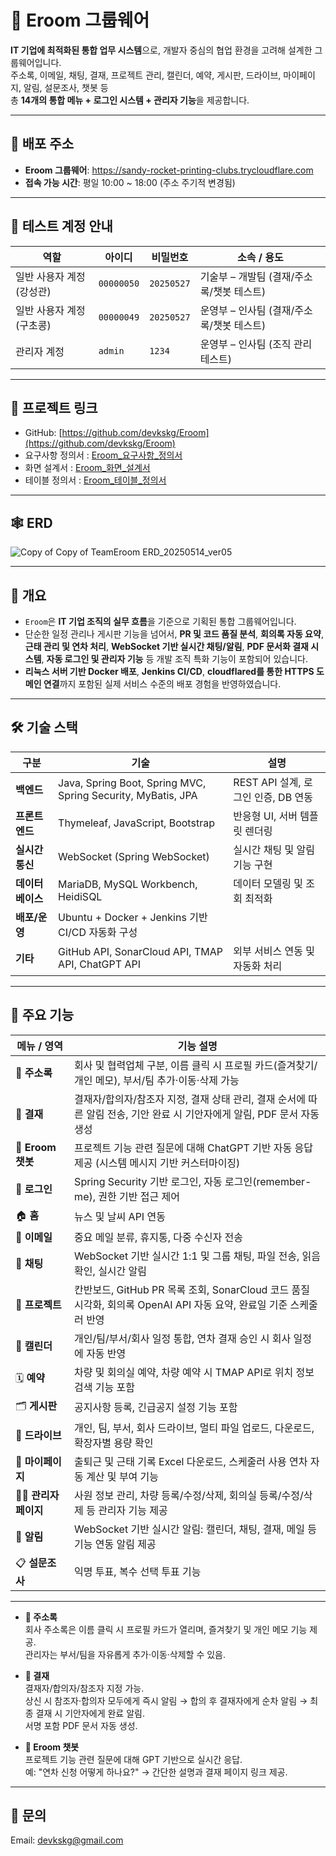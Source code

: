 # 📘 Eroom 그룹웨어  
**IT 기업에 최적화된 통합 업무 시스템**으로, 개발자 중심의 협업 환경을 고려해 설계한 그룹웨어입니다.  
주소록, 이메일, 채팅, 결재, 프로젝트 관리, 캘린더, 예약, 게시판, 드라이브, 마이페이지, 알림, 설문조사, 챗봇 등  
총 **14개의 통합 메뉴 + 로그인 시스템 + 관리자 기능**을 제공합니다.

---
## 🚀 배포 주소

- **Eroom 그룹웨어**: https://sandy-rocket-printing-clubs.trycloudflare.com
- **접속 가능 시간**: 평일 10:00 ~ 18:00 (주소 주기적 변경됨)

---

## 👤 테스트 계정 안내

| 역할 | 아이디 | 비밀번호 | 소속 / 용도 |
|------|--------|-----------|------------------------------|
| 일반 사용자 계정(강성관) | `00000050` | `20250527` | 기술부 – 개발팀 (결재/주소록/챗봇 테스트) |
| 일반 사용자 계정(구초콩) | `00000049` | `20250527` | 운영부 – 인사팀 (결재/주소록/챗봇 테스트) |
| 관리자 계정   | `admin`    | `1234`     | 운영부 – 인사팀 (조직 관리 테스트) |

---
## 🔗 프로젝트 링크  
- GitHub: [https://github.com/devkskg/Eroom](https://github.com/devkskg/Eroom)
- 요구사항 정의서 : [Eroom_요구사항_정의서](https://docs.google.com/spreadsheets/d/1FnjUiZ47b5gXDKNCxk-6f5R7QsUl4JaYwkxmnsJ0pGQ/edit?usp=sharing)
- 화면 설계서 : [Eroom_화면_설계서](https://www.figma.com/design/ZrAUIhsFwkzimaTK8K3gLM/%EA%B7%B8%EB%A3%B9%EC%9B%A8%EC%96%B4-Eroom-_%ED%99%94%EB%A9%B4%EC%A0%95%EC%9D%98%EC%84%9C?node-id=0-1&t=XkQXaov4YeZu58OZ-1)
- 테이블 정의서 : [Eroom_테이블_정의서](https://docs.google.com/spreadsheets/d/1i73eiJoRsjeHjq9QGhgr64stYZC7STOOYxxJWaY-3YE/edit?usp=sharing)

---

## 🕸️ ERD
![Copy of Copy of TeamEroom ERD_20250514_ver05](https://github.com/user-attachments/assets/e81831ff-17b8-403b-bcb0-40c3a476f384)


---

## 🧩 개요  
- `Eroom`은 **IT 기업 조직의 실무 흐름**을 기준으로 기획된 통합 그룹웨어입니다.  
- 단순한 일정 관리나 게시판 기능을 넘어서, **PR 및 코드 품질 분석**, **회의록 자동 요약**, **근태 관리 및 연차 처리**, **WebSocket 기반 실시간 채팅/알림**, **PDF 문서화 결재 시스템**, **자동 로그인 및 관리자 기능** 등 개발 조직 특화 기능이 포함되어 있습니다.  
- **리눅스 서버 기반 Docker 배포**, **Jenkins CI/CD**, **cloudflared를 통한 HTTPS 도메인 연결**까지 포함된 실제 서비스 수준의 배포 경험을 반영하였습니다.

---

## 🛠 기술 스택

| 구분 | 기술 | 설명 |
|------|------|------|
| **백엔드** | Java, Spring Boot, Spring MVC, Spring Security, MyBatis, JPA | REST API 설계, 로그인 인증, DB 연동 |
| **프론트엔드** | Thymeleaf, JavaScript, Bootstrap | 반응형 UI, 서버 템플릿 렌더링 |
| **실시간 통신** | WebSocket (Spring WebSocket) | 실시간 채팅 및 알림 기능 구현 |
| **데이터베이스** | MariaDB, MySQL Workbench, HeidiSQL | 데이터 모델링 및 조회 최적화 |
| **배포/운영** | Ubuntu + Docker + Jenkins 기반 CI/CD 자동화 구성 |
| **기타** | GitHub API, SonarCloud API, TMAP API, ChatGPT API | 외부 서비스 연동 및 자동화 처리 |

---

## 🚀 주요 기능

| 메뉴 / 영역 | 기능 설명 |
|--------------|------------|
| 📇 **주소록** | 회사 및 협력업체 구분, 이름 클릭 시 프로필 카드(즐겨찾기/개인 메모), 부서/팀 추가·이동·삭제 가능 |
| 📑 **결재** | 결재자/합의자/참조자 지정, 결재 상태 관리, 결재 순서에 따른 알림 전송, 기안 완료 시 기안자에게 알림, PDF 문서 자동 생성 |
| 💬 **Eroom 챗봇** | 프로젝트 기능 관련 질문에 대해 ChatGPT 기반 자동 응답 제공 (시스템 메시지 기반 커스터마이징)
| 🔐 **로그인** | Spring Security 기반 로그인, 자동 로그인(remember-me), 권한 기반 접근 제어 |
| 🏠 **홈** | 뉴스 및 날씨 API 연동 |
| 📧 **이메일** | 중요 메일 분류, 휴지통, 다중 수신자 전송 |
| 💬 **채팅** | WebSocket 기반 실시간 1:1 및 그룹 채팅, 파일 전송, 읽음 확인, 실시간 알림 |
| 📁 **프로젝트** | 칸반보드, GitHub PR 목록 조회, SonarCloud 코드 품질 시각화, 회의록 OpenAI API 자동 요약, 완료일 기준 스케줄러 반영 |
| 📅 **캘린더** | 개인/팀/부서/회사 일정 통합, 연차 결재 승인 시 회사 일정에 자동 반영 |
| 🗓 **예약** | 차량 및 회의실 예약, 차량 예약 시 TMAP API로 위치 정보 검색 기능 포함 |
| 🗂 **게시판** | 공지사항 등록, 긴급공지 설정 기능 포함 |
| 📂 **드라이브** | 개인, 팀, 부서, 회사 드라이브, 멀티 파일 업로드, 다운로드, 확장자별 용량 확인 |
| 👤 **마이페이지** | 출퇴근 및 근태 기록 Excel 다운로드, 스케줄러 사용 연차 자동 계산 및 부여 기능 |
| 🧑‍💼 **관리자 페이지** | 사원 정보 관리, 차량 등록/수정/삭제, 회의실 등록/수정/삭제 등 관리자 기능 제공 |
| 🔔 **알림** | WebSocket 기반 실시간 알림: 캘린더, 채팅, 결재, 메일 등 기능 연동 알림 제공 |
| 📋 **설문조사** | 익명 투표, 복수 선택 투표 기능 |

---

- **📇 주소록**  
  회사 주소록은 이름 클릭 시 프로필 카드가 열리며, 즐겨찾기 및 개인 메모 기능 제공.  
  관리자는 부서/팀을 자유롭게 추가·이동·삭제할 수 있음.

- **📑 결재**  
  결재자/합의자/참조자 지정 가능.  
  상신 시 참조자·합의자 모두에게 즉시 알림 → 합의 후 결재자에게 순차 알림 → 최종 결재 시 기안자에게 완료 알림.  
  서명 포함 PDF 문서 자동 생성.

- **💬 Eroom 챗봇**  
  프로젝트 기능 관련 질문에 대해 GPT 기반으로 실시간 응답.  
  예: "연차 신청 어떻게 하나요?" → 간단한 설명과 결재 페이지 링크 제공.

---

## 📧 문의  
Email: devkskg@gmail.com
